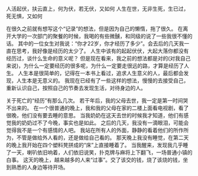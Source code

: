 人活起伏，扶云直上，何为伏，若无伏，又如何
人生在世，无非生死，生已过，死无惧，又如何

在很久之前就有想写这个“记录”的想法，但是因为自己的懒惰，拖了很久。
在离开大学的一次部门的聚餐的时候，我喝的有些微醺，和同级的说了一些我很不懂的话。
其中的一位女生对我说：“你才22岁，你才经历了多少”。会去后的几天我一直在思考，我好像是经历的太少了。
人生中该有的起起伏伏，大起大落你都没有经历过，谈什么生命的意义呢？
但是现在看来，我之前的想法都是对的(对我自己来说)，为什么一定要经历的很多呢，为什么一定要走很远的路，才算是经历了人生。
人生本是很简单的，记得在一本书上看过，追求人生意义的人，最后都会发现，人生本是无意义的。
我现在已经有了一些这样的想法，慢慢的去接受自己，重新认识自己，按照自己的节奏去发现生活，对待身边的人。

关于死亡的“经历”有那么几次。
若干年后，我的父母去世，我一定是第一时间哭不出来的。
在一个很普通的晚上，我和我的父母在家的二楼上面看电视剧，看了很晚，他们没有要去睡的意思。
当我奶奶在这天去世的时候我才知道，他们有感觉我的奶奶过不了今晚，事实也是如此。
之后的几天，我没有一滴眼泪，可能会觉得我不是一个有感情的人吧。
我站在所有人的外面，静静的看着他们的所作所为，不管是做给外人看的，还是做给自己看的。
那天晚上我没有睡觉，在第二天的晚上我开始在四个塑料凳拼成的“床”上直接睡着了。
当我醒来，发现我几乎睡了一天，喇叭依旧响着，人们依旧说笑，扑克牌与麻将上下翻飞，一场普通小镇的白事。
这天的晚上，越来越多的人来“过事”。交了该交的钱，烧了该烧的钱，坐到熟悉的人身边等待开场。
